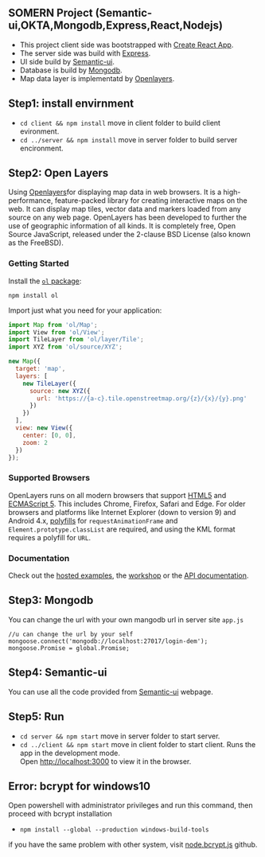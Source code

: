 ## SOMERN Project (Semantic-ui,OKTA,Mongodb,Express,React,Nodejs)
- This project client side was bootstrapped with [Create React App](https://github.com/facebookincubator/create-react-app).
- The server side was build with [Express](https://github.com/expressjs/express).
- UI side build by [Semantic-ui](https://react.semantic-ui.com/).
- Database is build by [Mongodb](https://www.mongodb.com/).
- Map data layer is implementatd by [Openlayers](https://openlayers.org).

## Step1: install envirnment

* `cd client && npm install` move in client folder to build client evironment.
* `cd ../server && npm install` move in server folder to build server encironment.

## Step2: Open Layers

Using [Openlayers](https://openlayers.org/en/latest/apidoc)for displaying map data in web browsers. It is a high-performance, feature-packed library for creating interactive maps on the web. It can display map tiles, vector data and markers loaded from any source on any web page. OpenLayers has been developed to further the use of geographic information of all kinds. It is completely free, Open Source JavaScript, released under the 2-clause BSD License (also known as the FreeBSD).

### Getting Started

Install the [`ol` package](https://www.npmjs.com/package/ol):

```
npm install ol
```

Import just what you need for your application:

```js
import Map from 'ol/Map';
import View from 'ol/View';
import TileLayer from 'ol/layer/Tile';
import XYZ from 'ol/source/XYZ';

new Map({
  target: 'map',
  layers: [
    new TileLayer({
      source: new XYZ({
        url: 'https://{a-c}.tile.openstreetmap.org/{z}/{x}/{y}.png'
      })
    })
  ],
  view: new View({
    center: [0, 0],
    zoom: 2
  })
});
```

### Supported Browsers

OpenLayers runs on all modern browsers that support [HTML5](https://html.spec.whatwg.org/multipage/) and [ECMAScript 5](http://www.ecma-international.org/ecma-262/5.1/). This includes Chrome, Firefox, Safari and Edge. For older browsers and platforms like Internet Explorer (down to version 9) and Android 4.x, [polyfills](http://polyfill.io) for `requestAnimationFrame` and `Element.prototype.classList` are required, and using the KML format requires a polyfill for `URL`.

### Documentation

Check out the [hosted examples](https://openlayers.org/en/latest/examples/), the [workshop](https://openlayers.org/workshop/) or the [API documentation](https://openlayers.org/en/latest/apidoc/).

## Step3: Mongodb

You can change the url with your own mangodb url in server site `app.js`
```
//u can change the url by your self
mongoose.connect('mongodb://localhost:27017/login-dem');
mongoose.Promise = global.Promise;
```
## Step4: Semantic-ui

You can use all the code provided from [Semantic-ui](https://react.semantic-ui.com/) webpage.

## Step5: Run

* `cd server && npm start` move in server folder to start server.
* `cd ../client && npm start` move in client folder to start client.
Runs the app in the development mode.<br>
Open [http://localhost:3000](http://localhost:3000) to view it in the browser.


## Error: bcrypt for windows10
Open powershell with administrator privileges and run this command, then proceed with bcrypt installation
* `npm install --global --production windows-build-tools`

if you have the same problem with other system, visit [node.bcrypt.js](https://github.com/kelektiv/node.bcrypt.js/wiki/Installation-Instructions) github.
